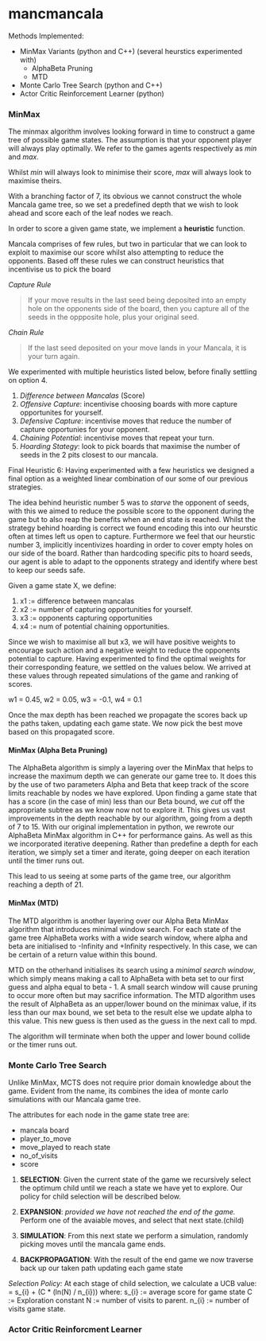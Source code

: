 # mancmancala

Methods Implemented:
  * MinMax Variants (python and C++) (several heurstics experimented with)
    * AlphaBeta Pruning
    * MTD
  * Monte Carlo Tree Search (python and C++)
  * Actor Critic Reinforcement Learner (python)
  
 ### MinMax
 The minmax algorithm involves looking forward in time to construct a game tree of possible game states.
 The assumption is that your opponent player will always play optimally. 
 We refer to the games agents respectively as *min* and *max*. 
 

Whilst *min* will always look to minimise their score, *max* will always look to maximise theirs.

With a branching factor of 7, its obvious we cannot construct the whole Mancala game tree, so we set a predefined depth that we wish to look ahead and score each of the leaf nodes we reach.

In order to score a given game state, we implement a **heuristic** function. 

Mancala comprises of few rules, but two in particular that we can look to exploit to maximise our score whilst also attempting to reduce the opponents. Based off these rules we can construct heuristics that incentivise us to pick the board  

*Capture Rule*
> If your move results in the last seed being deposited into an empty hole on the opponents side of the board, then you capture all of the seeds in the oppposite hole, plus your original seed.

*Chain Rule* 
> If the last seed deposited on your move lands in your Mancala, it is your turn again. 

We experimented with multiple heuristics listed below, before finally settling on option 4.
  1. *Difference between Mancalas* (Score)
  2. *Offensive Capture*: incentivise choosing boards with more capture opportunites for yourself.
  3. *Defensive Capture*: incentivise moves that reduce  the number of capture opportunies for your opponent.
  4. *Chaining Potential*: incentivise moves that repeat your turn. 
  5. *Hoarding Stategy*: look to pick boards that maximise the number of seeds in the 2 pits closest to our mancala.
     
    
Final Heuristic 6: 
Having experimented with a few heuristics we designed a final option as a weighted linear combination of our some of our previous strategies.

The idea behind heuristic number 5 was  to *starve* the opponent of seeds, with this we aimed to reduce the possible score to the opponent during the game but to also reap the benefits when an end state is reached. Whilst the strategy behind hoarding is correct we found encoding this into our heurstic often at times left us open to capture. Furthermore we feel that our heurstic number 3, implicitly incentivizes hoarding in order to cover empty holes on our side of the board. Rather than hardcoding specific pits to hoard seeds, our agent is able to adapt to the opponents strategy and identify where best to keep our seeds safe. 

Given a game state X, we define:
1. x1 := difference between mancalas 
2. x2 := number of capturing opportunities for yourself. 
3. x3 := opponents capturing opportunities 
4. x4 := num of potential chaining opportunities.

Since we wish to maximise all but x3, we will have positive weights to encourage such action and a negative weight to reduce the opponents potential to capture. Having experimented to find the optimal weights for their corresponding feature, we settled on the values below. We arrived at these values through repeated simulations of the game and ranking of scores.

w1 = 0.45, w2 = 0.05, w3 = -0.1, w4 = 0.1

Once the max depth has been reached we propagate the scores back up the paths taken, updating each game state. We now pick the best move based on this propagated score.
  
  #### MinMax (Alpha Beta Pruning)
The AlphaBeta algorithm is simply a layering over the MinMax that helps to increase the maximum depth we can generate our game tree to. It does this by the use of two parameters Alpha and Beta that keep track of the score limits reachable by nodes we have explored. Upon finding a game state that has a score (in the case of min) less than our Beta bound, we *cut* off the appropriate subtree as we know now not to explore it. This gives us vast improvements in the depth reachable by our algorithm, going from a depth of 7 to 15. With our original implementation in python, we rewrote our AlphaBeta MinMax algorithm in C++ for performance gains. As well as this we incorporated iterative deepening. Rather than predefine a depth for each iteration, we simply set a timer and iterate, going deeper on each iteration until the timer runs out.

This lead to us seeing at some parts of the game tree, our algorithm reaching a depth of 21. 
  
  #### MinMax (MTD)
The MTD algorithm is another layering over our Alpha Beta MinMax algorithm that introduces minimal window search. 
For each state of the game tree AlphaBeta works with a wide search window, where alpha and beta are initialised to -Infinity and +Infinity respectively. In this case, we can be certain of a return value within this bound. 

MTD on the otherhand initialises its search using a *minimal search window*, which simply means making a call to AlphaBeta with beta set to our first guess and alpha equal to beta - 1. A small search window will cause pruning to occur more often but may sacrifice information. The MTD algorithm uses the result of AlphaBeta as an upper/lower bound on the minimax value, if its less than our max bound, we set beta to the result else we update alpha to this value. This new guess is then used as the guess in the next call to mpd. 

The algorithm will terminate when both the upper and lower bound collide or the timer runs out. 

### Monte Carlo Tree Search
Unlike MinMax, MCTS does not require prior domain knowledge about the game. 
Evident from the name, its combines the idea of monte carlo simulations with our Mancala game tree.

The attributes for each node in the game state tree are:
  * mancala board
  * player_to_move
  * move_played to reach state
  * no_of_visits
  * score

1. **SELECTION**: 
Given the current state of the game we recursively select the optimum child until we reach a state
we have yet to explore. Our policy for child selection will be described below.

2. **EXPANSION**: *provided we have not reached the end of the game.*
Perform one of the avaiable moves, and select that next state.(child) 

3. **SIMULATION**:
From this next state we perform a simulation, randomly picking moves until the mancala game ends.

4. **BACKPROPAGATION**:
With the result of the end game we now traverse back up our taken path updating each game state 

*Selection Policy:* 
At each stage of child selection, we calculate a UCB value:
  = s_{i} + (C * (ln(N) / n_{i}))
  where: 
    s_{i} := average score for game state
    C := Exploration constant
    N := number of visits to parent. 
    n_{i} := number of visits game state.
    


### Actor Critic Reinforcment Learner
